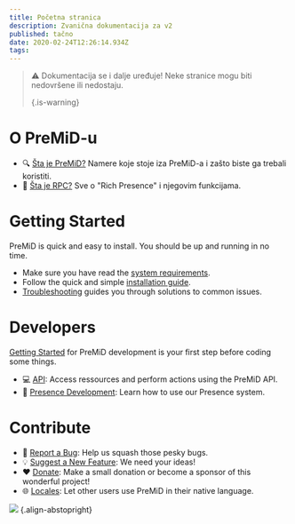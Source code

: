 ```yaml
---
title: Početna stranica
description: Zvanična dokumentacija za v2
published: tačno
date: 2020-02-24T12:26:14.934Z
tags:
---
```


> :warning: Dokumentacija se i dalje uređuje! Neke stranice mogu biti nedovršene ili nedostaju. 
> 
> {.is-warning}

# O PreMiD-u
- :mag: [Šta je PreMiD?](/about) Namere koje stoje iza PreMiD-a i zašto biste ga trebali koristiti.
- :link: [Šta je RPC?](https://discordapp.com/rich-presence) Sve o "Rich Presence" i njegovim funkcijama.

# Getting Started

PreMiD is quick and easy to install. You should be up and running in no time.

- Make sure you have read the [system requirements](/install/requirements).
- Follow the quick and simple [installation guide](/install).
- [Troubleshooting](/troubleshooting) guides you through solutions to common issues.

# Developers

[Getting Started](/dev) for PreMiD development is your first step before coding some things.

- :computer: [API](/dev/api): Access ressources and perform actions using the PreMiD API.
- :wrench: [Presence Development](/dev/presence): Learn how to use our Presence system.

# Contribute
- :bug: [Report a Bug](https://github.com/PreMiD): Help us squash those pesky bugs.
- :bulb: [Suggest a New Feature](https://discord.gg/WvfVZ8T): We need your ideas!
- :heart: [Donate](https://www.patreon.com/Timeraa): Make a small donation or become a sponsor of this wonderful project!
- :globe_with_meridians: [Locales](https://translate.premid.app): Let other users use PreMiD in their native language.

![](https://beta.premid.app/img/logo.2b414dc2.gif) {.align-abstopright}